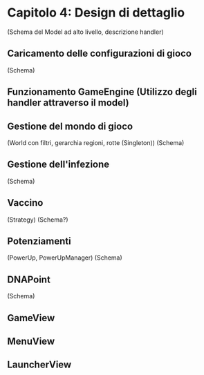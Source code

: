 # Capitolo 4: Design di dettaglio

(Schema del Model ad alto livello, descrizione handler)

## Caricamento delle configurazioni di gioco
(Schema)

## Funzionamento GameEngine (Utilizzo degli handler attraverso il model)

## Gestione del mondo di gioco
(World con filtri, gerarchia regioni, rotte (Singleton))
(Schema)

## Gestione dell'infezione
(Schema)

## Vaccino
(Strategy)
(Schema?)

## Potenziamenti
(PowerUp, PowerUpManager)
(Schema)

## DNAPoint
(Schema)

## GameView

## MenuView

## LauncherView
